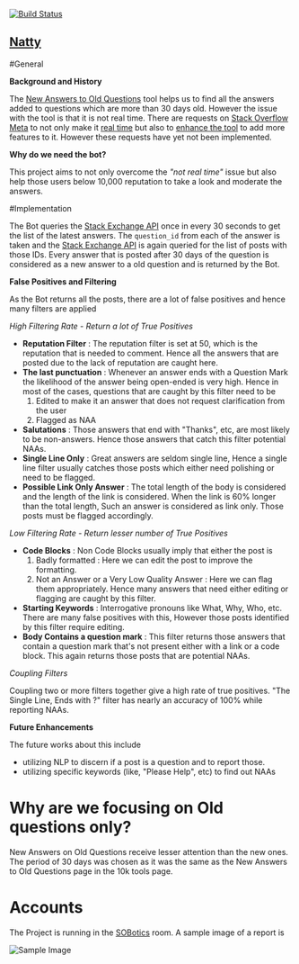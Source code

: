 
[![Build Status](https://travis-ci.org/SOBotics/Natty.svg?branch=master)](https://travis-ci.org/SOBotics/Natty)

[Natty](http://stackapps.com/questions/7049/natty-bringing-10k-moderation-to-all) 
---

#General

**Background and History**

The [New Answers to Old Questions](http://stackoverflow.com/tools/new-answers-old-questions) tool helps us to find all the answers added to questions which are more than 30 days old. However the issue with the tool is that it is not real time. There are requests on [Stack Overflow Meta](http://meta.stackoverflow.com) to not only make it [real time](http://meta.stackoverflow.com/questions/312246/make-the-new-answers-to-old-questions-real-time) but also to [enhance the tool](http://meta.stackoverflow.com/questions/319952/enhance-the-new-answers-to-old-questions-moderator-tool) to add more features to it. However these requests have yet not been implemented. 

**Why do we need the bot?**

This project aims to not only overcome the *"not real time"* issue but also help those users below 10,000 reputation to take a look and moderate the answers.

#Implementation

The Bot queries the [Stack Exchange API](https://api.stackexchange.com/docs/answers) once in every 30 seconds to get the list of the latest answers. The `question_id` from each of the answer is taken and the [Stack Exchange API](https://api.stackexchange.com/docs/questions-by-ids) is again queried for the list of posts with those IDs. Every answer that is posted after 30 days of the question is considered as a new answer to a old question and is returned by the Bot. 

**False Positives and Filtering** 

As the Bot returns all the posts, there are a lot of false positives and hence many filters are applied 

*High Filtering Rate - Return a lot of True Positives* 

 - **Reputation Filter** : The reputation filter is set at 50, which is the reputation that is needed to comment. Hence all the answers that are posted due to the lack of reputation are caught here.
 - **The last punctuation** : Whenever an answer ends with a Question Mark the likelihood of the answer being open-ended is very high. Hence in most of the cases, questions that are caught by this filter need to be 
    1. Edited to make it an answer that does not request clarification from the user
    2. Flagged as NAA
 - **Salutations** : Those answers that end with "Thanks", etc, are most likely to be non-answers. Hence those answers that catch this filter potential NAAs. 
 - **Single Line Only** : Great answers are seldom single line, Hence a single line filter usually catches those posts which either need polishing or need to be flagged.
 - **Possible Link Only Answer** : The total length of the body is considered and the length of the link is considered. When the link is 60% longer than the total length, Such an answer is considered as link only. Those posts must be flagged accordingly. 

*Low Filtering Rate - Return lesser number of True Positives*

 - **Code Blocks** : Non Code Blocks usually imply that either the post is 
    1. Badly formatted : Here we can edit the post to improve the formatting.
    2. Not an Answer or a Very Low Quality Answer : Here we can flag them appropriately.
    Hence many answers that need either editing or flagging are caught by this filter. 
 - **Starting Keywords** : Interrogative pronouns like What, Why, Who, etc. There are many false positives with this, However those posts identified by this filter require editing. 
 - **Body Contains a question mark** : This filter returns those answers that contain a question mark that's not present either with a link or a code block. This again returns those posts that are potential NAAs. 

*Coupling Filters*

Coupling two or more filters together give a high rate of true positives. "The Single Line, Ends with ?" filter has nearly an accuracy of 100% while reporting NAAs. 

**Future Enhancements**

The future works about this include 
  - utilizing NLP to discern if a post is a question and to report those. 
  - utilizing specific keywords (like, "Please Help", etc) to find out NAAs

# Why are we focusing on Old questions only?
   
  New Answers on Old Questions receive lesser attention than the new ones. The period of 30 days was chosen as it was the same as the New Answers to Old Questions page in the 10k tools page. 

# Accounts 

  The Project is running in the [SOBotics](http://chat.stackoverflow.com/rooms/111347/sobotics) room. A sample image of a report is 
  
  ![Sample Image](http://i.stack.imgur.com/gyfzD.png)
  
